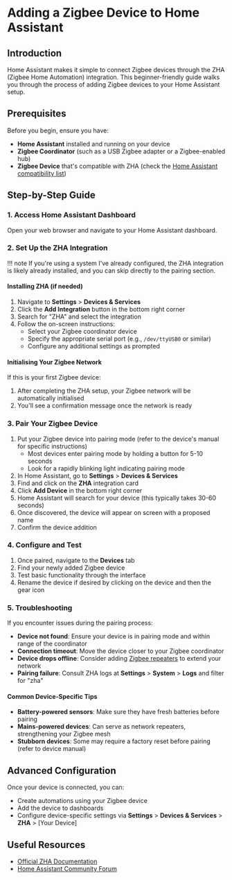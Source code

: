 # Adding a Zigbee Device to Home Assistant

## Introduction

Home Assistant makes it simple to connect Zigbee devices through the ZHA (Zigbee Home Automation) integration. This beginner-friendly guide walks you through the process of adding Zigbee devices to your Home Assistant setup.

## Prerequisites

Before you begin, ensure you have:

- **Home Assistant** installed and running on your device
- **Zigbee Coordinator** (such as a USB Zigbee adapter or a Zigbee-enabled hub)
- **Zigbee Device** that's compatible with ZHA (check the [Home Assistant compatibility list](https://www.home-assistant.io/integrations/zha/#known-working-zigbee-radio-modules))

## Step-by-Step Guide

### 1. Access Home Assistant Dashboard

Open your web browser and navigate to your Home Assistant dashboard.

### 2. Set Up the ZHA Integration

!!! note
    If you're using a system I've already configured, the ZHA integration is likely already installed, and you can skip directly to the pairing section.

#### Installing ZHA (if needed)

1. Navigate to **Settings** > **Devices & Services**
2. Click the **Add Integration** button in the bottom right corner
3. Search for "ZHA" and select the integration
4. Follow the on-screen instructions:
   - Select your Zigbee coordinator device
   - Specify the appropriate serial port (e.g., `/dev/ttyUSB0` or similar)
   - Configure any additional settings as prompted

#### Initialising Your Zigbee Network

If this is your first Zigbee device:

1. After completing the ZHA setup, your Zigbee network will be automatically initialised
2. You'll see a confirmation message once the network is ready

### 3. Pair Your Zigbee Device

1. Put your Zigbee device into pairing mode (refer to the device's manual for specific instructions)
   - Most devices enter pairing mode by holding a button for 5-10 seconds
   - Look for a rapidly blinking light indicating pairing mode
2. In Home Assistant, go to **Settings** > **Devices & Services**
3. Find and click on the **ZHA** integration card
4. Click **Add Device** in the bottom right corner
5. Home Assistant will search for your device (this typically takes 30-60 seconds)
6. Once discovered, the device will appear on screen with a proposed name
7. Confirm the device addition

### 4. Configure and Test

1. Once paired, navigate to the **Devices** tab
2. Find your newly added Zigbee device
3. Test basic functionality through the interface
4. Rename the device if desired by clicking on the device and then the gear icon

### 5. Troubleshooting

If you encounter issues during the pairing process:

- **Device not found**: Ensure your device is in pairing mode and within range of the coordinator
- **Connection timeout**: Move the device closer to your Zigbee coordinator
- **Device drops offline**: Consider adding [Zigbee repeaters](https://www.home-assistant.io/integrations/zha/#repeaters) to extend your network
- **Pairing failure**: Consult ZHA logs at **Settings** > **System** > **Logs** and filter for "zha"

#### Common Device-Specific Tips

- **Battery-powered sensors**: Make sure they have fresh batteries before pairing
- **Mains-powered devices**: Can serve as network repeaters, strengthening your Zigbee mesh
- **Stubborn devices**: Some may require a factory reset before pairing (refer to device manual)

## Advanced Configuration

Once your device is connected, you can:

- Create automations using your Zigbee device
- Add the device to dashboards
- Configure device-specific settings via **Settings** > **Devices & Services** > **ZHA** > [Your Device]

## Useful Resources

- [Official ZHA Documentation](https://www.home-assistant.io/integrations/zha/)
- [Home Assistant Community Forum](https://community.home-assistant.io/)
